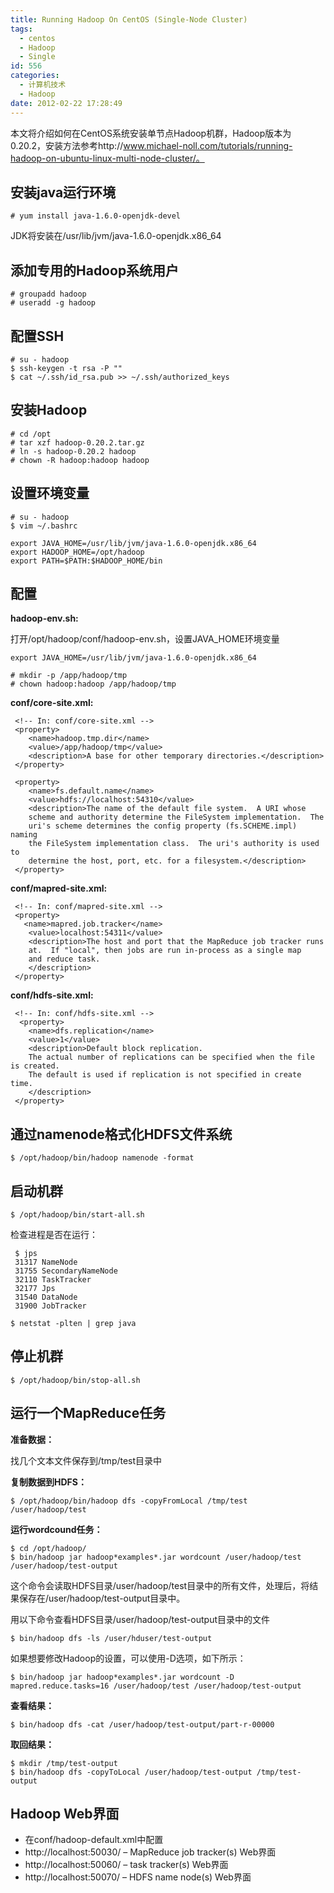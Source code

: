 ```yaml
---
title: Running Hadoop On CentOS (Single-Node Cluster)
tags:
  - centos
  - Hadoop
  - Single
id: 556
categories:
  - 计算机技术
  - Hadoop
date: 2012-02-22 17:28:49
---
```


本文将介绍如何在CentOS系统安装单节点Hadoop机群，Hadoop版本为0.20.2，安装方法参考http://www.michael-noll.com/tutorials/running-hadoop-on-ubuntu-linux-multi-node-cluster/。

## 安装java运行环境 ##

```
# yum install java-1.6.0-openjdk-devel
```

JDK将安装在/usr/lib/jvm/java-1.6.0-openjdk.x86_64

## 添加专用的Hadoop系统用户 ##

```
# groupadd hadoop
# useradd -g hadoop
```

<!--more-->

## 配置SSH ##

```
# su - hadoop
$ ssh-keygen -t rsa -P ""
$ cat ~/.ssh/id_rsa.pub >> ~/.ssh/authorized_keys
```

## 安装Hadoop ##

```
# cd /opt
# tar xzf hadoop-0.20.2.tar.gz
# ln -s hadoop-0.20.2 hadoop
# chown -R hadoop:hadoop hadoop
```

## 设置环境变量 ##

```
# su - hadoop
$ vim ~/.bashrc

export JAVA_HOME=/usr/lib/jvm/java-1.6.0-openjdk.x86_64
export HADOOP_HOME=/opt/hadoop
export PATH=$PATH:$HADOOP_HOME/bin
```

## 配置 ##

**hadoop-env.sh:**

打开/opt/hadoop/conf/hadoop-env.sh，设置JAVA_HOME环境变量

```
export JAVA_HOME=/usr/lib/jvm/java-1.6.0-openjdk.x86_64

# mkdir -p /app/hadoop/tmp
# chown hadoop:hadoop /app/hadoop/tmp
```

**conf/core-site.xml:**

```
 <!-- In: conf/core-site.xml -->
 <property>
    <name>hadoop.tmp.dir</name>
    <value>/app/hadoop/tmp</value>
    <description>A base for other temporary directories.</description>
 </property>

 <property>
    <name>fs.default.name</name>
    <value>hdfs://localhost:54310</value>
    <description>The name of the default file system.  A URI whose
    scheme and authority determine the FileSystem implementation.  The
    uri's scheme determines the config property (fs.SCHEME.impl) naming
    the FileSystem implementation class.  The uri's authority is used to
    determine the host, port, etc. for a filesystem.</description>
 </property>
```

**conf/mapred-site.xml:**

```
 <!-- In: conf/mapred-site.xml -->
 <property>
   <name>mapred.job.tracker</name>
    <value>localhost:54311</value>
    <description>The host and port that the MapReduce job tracker runs
    at.  If "local", then jobs are run in-process as a single map
    and reduce task.
    </description>
 </property>
```

**conf/hdfs-site.xml:**

```
 <!-- In: conf/hdfs-site.xml -->
  <property>
    <name>dfs.replication</name>
    <value>1</value>
    <description>Default block replication.
    The actual number of replications can be specified when the file is created.
    The default is used if replication is not specified in create time.
    </description>
 </property>
```

## 通过namenode格式化HDFS文件系统 ##

```
$ /opt/hadoop/bin/hadoop namenode -format
```

## 启动机群 ##

```
$ /opt/hadoop/bin/start-all.sh
```

检查进程是否在运行：

```
 $ jps
 31317 NameNode
 31755 SecondaryNameNode
 32110 TaskTracker
 32177 Jps
 31540 DataNode
 31900 JobTracker
```

```
$ netstat -plten | grep java
```

## 停止机群 ##

```
$ /opt/hadoop/bin/stop-all.sh
```

## 运行一个MapReduce任务 ##

**准备数据：**

找几个文本文件保存到/tmp/test目录中

**复制数据到HDFS：**

```
$ /opt/hadoop/bin/hadoop dfs -copyFromLocal /tmp/test /user/hadoop/test
```

**运行wordcound任务：**

```
$ cd /opt/hadoop/
$ bin/hadoop jar hadoop*examples*.jar wordcount /user/hadoop/test /user/hadoop/test-output
```

这个命令会读取HDFS目录/user/hadoop/test目录中的所有文件，处理后，将结果保存在/user/hadoop/test-output目录中。

用以下命令查看HDFS目录/user/hadoop/test-output目录中的文件

```
$ bin/hadoop dfs -ls /user/hduser/test-output
```

如果想要修改Hadoop的设置，可以使用-D选项，如下所示：

```
$ bin/hadoop jar hadoop*examples*.jar wordcount -D mapred.reduce.tasks=16 /user/hadoop/test /user/hadoop/test-output
```

**查看结果：**

```
$ bin/hadoop dfs -cat /user/hadoop/test-output/part-r-00000
```

**取回结果：**

```
$ mkdir /tmp/test-output
$ bin/hadoop dfs -copyToLocal /user/hadoop/test-output /tmp/test-output
```

## Hadoop Web界面 ##

* 在conf/hadoop-default.xml中配置
* http://localhost:50030/ – MapReduce job tracker(s) Web界面
* http://localhost:50060/ – task tracker(s) Web界面
* http://localhost:50070/ – HDFS name node(s) Web界面